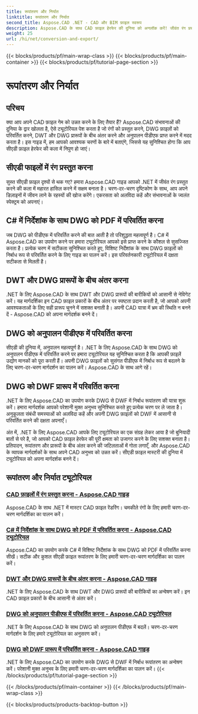 ```yaml
---
title: रूपांतरण और निर्यात
linktitle: रूपांतरण और निर्यात
second_title: Aspose.CAD .NET - CAD और BIM फ़ाइल स्वरूप
description: Aspose.CAD के साथ CAD फ़ाइल हेरफेर की दुनिया को अनलॉक करें! जीवंत रंग प्रस्तुत करना और DWG फ़ाइलों को परिवर्तित करना सीखें। सटीक परिणामों के लिए DWT और DWG प्रारूपों में गोता लगाएँ।
weight: 25
url: /hi/net/conversion-and-export/
---
```


{{< blocks/products/pf/main-wrap-class >}}
{{< blocks/products/pf/main-container >}}
{{< blocks/products/pf/tutorial-page-section >}}

# रूपांतरण और निर्यात



## परिचय

क्या आप अपने CAD फ़ाइल गेम को उन्नत करने के लिए तैयार हैं? Aspose.CAD संभावनाओं की दुनिया के द्वार खोलता है, ऐसे ट्यूटोरियल पेश करता है जो रंगों को प्रस्तुत करने, DWG फ़ाइलों को परिवर्तित करने, DWT और DWG प्रारूपों के बीच अंतर करने और अनुपालन पीडीएफ प्राप्त करने में मदद करता है। इस गाइड में, हम आपको आवश्यक चरणों के बारे में बताएंगे, जिससे यह सुनिश्चित होगा कि आप सीएडी फ़ाइल हेरफेर की कला में निपुण हो जाएं।

## सीएडी फाइलों में रंग प्रस्तुत करना

सुस्त सीएडी फ़ाइल दृश्यों से थक गए? हमारा Aspose.CAD गाइड आपको .NET में जीवंत रंग प्रस्तुत करने की कला में महारत हासिल करने में सक्षम बनाता है। चरण-दर-चरण दृष्टिकोण के साथ, आप अपने डिज़ाइनों में जीवन लाने के रहस्यों की खोज करेंगे। एकरसता को अलविदा कहें और संभावनाओं के ज्वलंत स्पेक्ट्रम को अपनाएं।

## C# में निर्देशांक के साथ DWG को PDF में परिवर्तित करना

जब DWG को पीडीएफ में परिवर्तित करने की बात आती है तो परिशुद्धता महत्वपूर्ण है। C# में Aspose.CAD का उपयोग करने पर हमारा ट्यूटोरियल आपको इसे प्राप्त करने के कौशल से सुसज्जित करता है। प्रत्येक चरण में सटीकता सुनिश्चित करते हुए, विशिष्ट निर्देशांक के साथ DWG फ़ाइलों को निर्बाध रूप से परिवर्तित करने के लिए गाइड का पालन करें। इस परिवर्तनकारी ट्यूटोरियल में दक्षता सटीकता से मिलती है।

## DWT और DWG प्रारूपों के बीच अंतर करना

.NET के लिए Aspose.CAD के साथ DWT और DWG प्रारूपों की बारीकियों को आसानी से नेविगेट करें। यह मार्गदर्शिका इन CAD फ़ाइल प्रकारों के बीच अंतर पर स्पष्टता प्रदान करती है, जो आपको अपनी आवश्यकताओं के लिए सही प्रारूप चुनने में सशक्त बनाती है। अपनी CAD यात्रा में भ्रम की स्थिति न बनने दें - Aspose.CAD को अपना मार्गदर्शक बनने दें।

## DWG को अनुपालन पीडीएफ में परिवर्तित करना

सीएडी की दुनिया में, अनुपालन महत्वपूर्ण है। .NET के लिए Aspose.CAD के साथ DWG को अनुपालन पीडीएफ में परिवर्तित करने पर हमारा ट्यूटोरियल यह सुनिश्चित करता है कि आपकी फ़ाइलें उद्योग मानकों को पूरा करती हैं। अपनी DWG फ़ाइलों को सुसंगत पीडीएफ में निर्बाध रूप से बदलने के लिए चरण-दर-चरण मार्गदर्शन का पालन करें। Aspose.CAD के साथ आगे रहें।

## DWG को DWF प्रारूप में परिवर्तित करना

.NET के लिए Aspose.CAD का उपयोग करके DWG से DWF में निर्बाध रूपांतरण की यात्रा शुरू करें। हमारा मार्गदर्शक आपको परेशानी मुक्त अनुभव सुनिश्चित करते हुए प्रत्येक चरण पर ले जाता है। अनुकूलता संबंधी समस्याओं को अलविदा कहें और अपनी DWG फ़ाइलों को DWF में आसानी से परिवर्तित करने की दक्षता अपनाएँ।

अंत में, .NET के लिए Aspose.CAD आपके लिए ट्यूटोरियल का एक संग्रह लेकर आया है जो बुनियादी बातों से परे है, जो आपको CAD फ़ाइल हेरफेर की पूरी क्षमता को उजागर करने के लिए सशक्त बनाता है। प्रतिपादन, रूपांतरण और प्रारूपों के बीच अंतर करने की जटिलताओं में गोता लगाएँ, और Aspose.CAD के व्यापक मार्गदर्शकों के साथ अपने CAD अनुभव को उन्नत करें। सीएडी फ़ाइल मास्टरी की दुनिया में ट्यूटोरियल को अपना मार्गदर्शक बनने दें।
## रूपांतरण और निर्यात ट्यूटोरियल
### [CAD फ़ाइलों में रंग प्रस्तुत करना - Aspose.CAD गाइड](./rendering-colors-in-cad-files/)
Aspose.CAD के साथ .NET में मास्टर CAD फ़ाइल रेंडरिंग। चमकीले रंगों के लिए हमारी चरण-दर-चरण मार्गदर्शिका का पालन करें।
### [C# में निर्देशांक के साथ DWG को PDF में परिवर्तित करना - Aspose.CAD ट्यूटोरियल](./converting-dwg-to-pdf-with-coordinates/)
Aspose.CAD का उपयोग करके C# में विशिष्ट निर्देशांक के साथ DWG को PDF में परिवर्तित करना सीखें। सटीक और कुशल सीएडी फ़ाइल रूपांतरण के लिए हमारी चरण-दर-चरण मार्गदर्शिका का पालन करें।
### [DWT और DWG प्रारूपों के बीच अंतर करना - Aspose.CAD गाइड](./distinguishing-between-dwt-and-dwg-formats/)
.NET के लिए Aspose.CAD के साथ DWT और DWG प्रारूपों की बारीकियों का अन्वेषण करें। इन CAD फ़ाइल प्रकारों के बीच आसानी से अंतर करें।
### [DWG को अनुपालन पीडीएफ में परिवर्तित करना - Aspose.CAD ट्यूटोरियल](./converting-dwg-to-compliance-pdf/)
.NET के लिए Aspose.CAD के साथ DWG को अनुपालन पीडीएफ में बदलें। चरण-दर-चरण मार्गदर्शन के लिए हमारे ट्यूटोरियल का अनुसरण करें।
### [DWG को DWF प्रारूप में परिवर्तित करना - Aspose.CAD गाइड](./converting-dwg-to-dwf/)
.NET के लिए Aspose.CAD का उपयोग करके DWG से DWF में निर्बाध रूपांतरण का अन्वेषण करें। परेशानी मुक्त अनुभव के लिए हमारी चरण-दर-चरण मार्गदर्शिका का पालन करें।
{{< /blocks/products/pf/tutorial-page-section >}}

{{< /blocks/products/pf/main-container >}}
{{< /blocks/products/pf/main-wrap-class >}}

{{< blocks/products/products-backtop-button >}}
